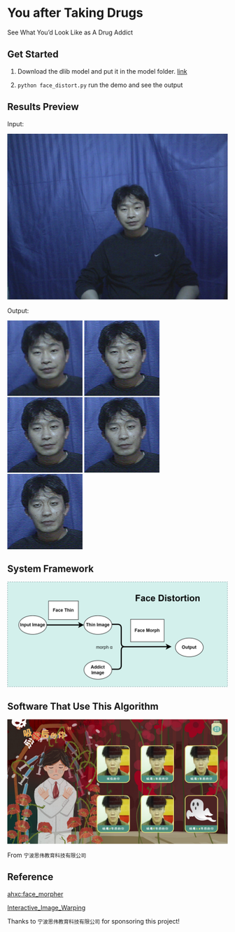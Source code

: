 # You after Taking Drugs

See What You’d Look Like as A Drug Addict

## Get Started

1. Download the dlib model and put it in the model folder. [link](http://dlib.net/files/shape_predictor_68_face_landmarks.dat.bz2)

2. `python face_distort.py` run the demo and see the output

## Results Preview

Input:

![image](resources/customer2.png)

Output:

![image](resources/cut_img.png)
![image](resources/merge.png)
![image](resources/merge2.png)
![image](resources/merge3.png)
![image](resources/merge4.png)

## System Framework

![image](resources/face_distort_algorithm%20-%20en.png)

## Software That Use This Algorithm

![image](resources/software.png)

From `宁波思伟教育科技有限公司`

## Reference

[ahxc:face_morpher](https://github.com/ahxc/face_morpher)

[Interactive_Image_Warping](http://www.gson.org/thesis/warping-thesis.pdf)

Thanks to `宁波思伟教育科技有限公司` for sponsoring this project!
